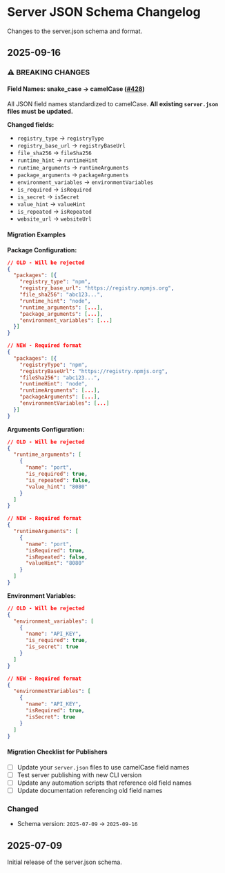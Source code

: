 # Server JSON Schema Changelog

Changes to the server.json schema and format.

## 2025-09-16

### ⚠️ BREAKING CHANGES

#### Field Names: snake_case → camelCase ([#428](https://github.com/modelcontextprotocol/registry/issues/428))

All JSON field names standardized to camelCase. **All existing `server.json` files must be updated.**

**Changed fields:**
- `registry_type` → `registryType`
- `registry_base_url` → `registryBaseUrl`
- `file_sha256` → `fileSha256`
- `runtime_hint` → `runtimeHint`
- `runtime_arguments` → `runtimeArguments`
- `package_arguments` → `packageArguments`
- `environment_variables` → `environmentVariables`
- `is_required` → `isRequired`
- `is_secret` → `isSecret`
- `value_hint` → `valueHint`
- `is_repeated` → `isRepeated`
- `website_url` → `websiteUrl`

#### Migration Examples

**Package Configuration:**
```json
// OLD - Will be rejected
{
  "packages": [{
    "registry_type": "npm",
    "registry_base_url": "https://registry.npmjs.org",
    "file_sha256": "abc123...",
    "runtime_hint": "node",
    "runtime_arguments": [...],
    "package_arguments": [...],
    "environment_variables": [...]
  }]
}

// NEW - Required format
{
  "packages": [{
    "registryType": "npm",
    "registryBaseUrl": "https://registry.npmjs.org",
    "fileSha256": "abc123...",
    "runtimeHint": "node",
    "runtimeArguments": [...],
    "packageArguments": [...],
    "environmentVariables": [...]
  }]
}
```

**Arguments Configuration:**
```json
// OLD - Will be rejected
{
  "runtime_arguments": [
    {
      "name": "port",
      "is_required": true,
      "is_repeated": false,
      "value_hint": "8080"
    }
  ]
}

// NEW - Required format
{
  "runtimeArguments": [
    {
      "name": "port",
      "isRequired": true,
      "isRepeated": false,
      "valueHint": "8080"
    }
  ]
}
```

**Environment Variables:**
```json
// OLD - Will be rejected
{
  "environment_variables": [
    {
      "name": "API_KEY",
      "is_required": true,
      "is_secret": true
    }
  ]
}

// NEW - Required format
{
  "environmentVariables": [
    {
      "name": "API_KEY",
      "isRequired": true,
      "isSecret": true
    }
  ]
}
```

#### Migration Checklist for Publishers

- [ ] Update your `server.json` files to use camelCase field names
- [ ] Test server publishing with new CLI version
- [ ] Update any automation scripts that reference old field names
- [ ] Update documentation referencing old field names

### Changed
- Schema version: `2025-07-09` → `2025-09-16`

## 2025-07-09

Initial release of the server.json schema.